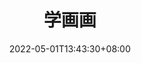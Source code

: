 ---
title: "学画画"
featured_image: 'https://cdn.digcss.com/gallery/painting/IMG546.jpeg'
date: 2022-05-01T13:43:30+08:00
comment: true
covers: [
    "https://cdn.digcss.com/gallery/painting/IMG546.jpeg",
    "https://cdn.digcss.com/gallery/painting/IMG547.jpeg",
    "https://cdn.digcss.com/gallery/painting/IMG548.jpeg",
    "https://cdn.digcss.com/gallery/painting/IMG549.jpeg"
]

imgs: [
    "https://cdn.digcss.com/gallery/painting/IMG553.jpeg",
    "https://cdn.digcss.com/gallery/painting/IMG547.jpeg",
    "https://cdn.digcss.com/gallery/painting/IMG548.jpeg",
    "https://cdn.digcss.com/gallery/painting/IMG552.jpeg",
    "https://cdn.digcss.com/gallery/painting/IMG549.jpeg",
    "https://cdn.digcss.com/gallery/painting/IMG551.jpeg",
    "https://cdn.digcss.com/gallery/painting/IMG546.jpeg",
    "https://cdn.digcss.com/gallery/painting/IMG550.jpeg"
    
]

description: "My painting works."
---